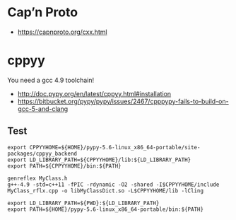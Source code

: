 # Cap’n Proto

* https://capnproto.org/cxx.html

# cppyy

You need a gcc 4.9 toolchain!

* http://doc.pypy.org/en/latest/cppyy.html#installation
* https://bitbucket.org/pypy/pypy/issues/2467/cpppypy-fails-to-build-on-gcc-5-and-clang

## Test

```console
export CPPYYHOME=${HOME}/pypy-5.6-linux_x86_64-portable/site-packages/cppyy_backend
export LD_LIBRARY_PATH=${CPPYYHOME}/lib:${LD_LIBRARY_PATH}
export PATH=${CPPYYHOME}/bin:${PATH}
```

```console
genreflex MyClass.h
g++-4.9 -std=c++11 -fPIC -rdynamic -O2 -shared -I$CPPYYHOME/include MyClass_rflx.cpp -o libMyClassDict.so -L$CPPYYHOME/lib -lCling

export LD_LIBRARY_PATH=${PWD}:${LD_LIBRARY_PATH}
export PATH=${HOME}/pypy-5.6-linux_x86_64-portable/bin:${PATH}
```

